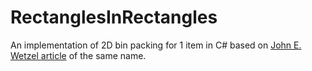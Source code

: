 # RectanglesInRectangles
An implementation of 2D bin packing for 1 item in C# based on [John E. Wetzel article](http://www.jstor.org/stable/2691523?seq=1#page_scan_tab_contents "Rectangles in Rectangles") of the same name.
